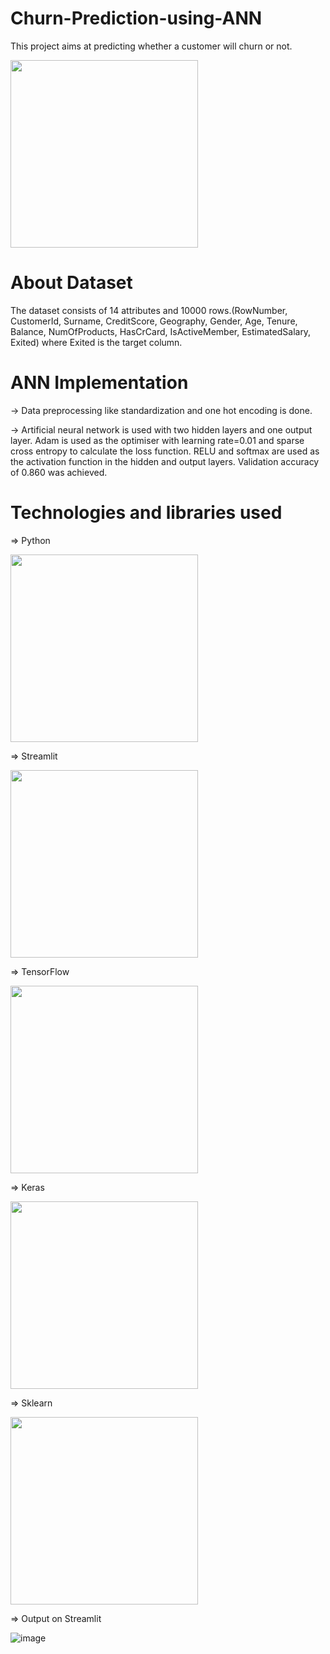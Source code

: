 # Churn-Prediction-using-ANN

This project aims at predicting whether a customer will churn or not. 

<img src="https://github.com/user-attachments/assets/49854284-d265-41fd-9b39-42ed154c7303" width="300" height="auto" />

# About Dataset

The dataset consists of 14 attributes and 10000 rows.(RowNumber, CustomerId, Surname, CreditScore, Geography, Gender, Age, Tenure, Balance, NumOfProducts, HasCrCard, IsActiveMember, EstimatedSalary, Exited) where Exited is the target column.

# ANN Implementation

-> Data preprocessing like standardization and one hot encoding is done.

-> Artificial neural network is used with two hidden layers and one output layer. Adam is used as the optimiser with learning rate=0.01 and sparse cross entropy to calculate the loss function. RELU and softmax are used as the activation function in the hidden and output layers. Validation accuracy of 0.860 was achieved.

# Technologies and libraries used

=> Python

<img src="https://github.com/user-attachments/assets/04136374-157d-4164-ad67-3319486724ed" width="300" height="auto" />

=> Streamlit

<img src="https://github.com/user-attachments/assets/ea0ed8e6-c6e2-46e8-ae58-741ea74ed18e" width="300" height="auto" />

=> TensorFlow

<img src="https://github.com/user-attachments/assets/366f0342-5f30-4c95-b3df-571fe56e0b3e" width="300" height="auto" />

=> Keras

<img src="https://github.com/user-attachments/assets/08f76787-ae59-4869-935d-1a490a9090be" width="300" height="auto" />

=> Sklearn

<img src="https://github.com/user-attachments/assets/2df705d8-a967-48e3-b03b-69311e8fb6d0" width="300" height="auto" />

=> Output on Streamlit

![image](https://github.com/user-attachments/assets/f6d5571c-1764-4f7b-8e0a-6f0985ced0f4)
